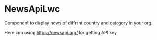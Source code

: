 # NewsApiLwc
Component to display news of diffrent country and category in your org. 

Here iam using https://newsapi.org/ for getting API key
